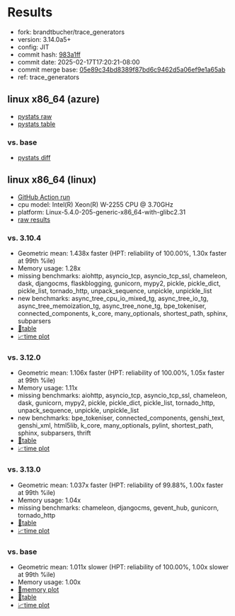 # Results

- fork: brandtbucher/trace_generators
- version: 3.14.0a5+
- config: JIT
- commit hash: [983a1ff](https://github.com/brandtbucher/cpython/commit/983a1ff)
- commit date: 2025-02-17T17:20:21-08:00
- commit merge base: [05e89c34bd8389f87bd6c9462d5a06ef9e1a65ab](https://github.com/python/cpython/commit/05e89c34bd8389f87bd6c9462d5a06ef9e1a65ab)
- ref: trace_generators

## linux x86_64 (azure)

- [pystats raw](bm-20250217-azure-x86_64-brandtbucher-trace_generators-3.14.0a5%2B-983a1ff-pystats.json)
- [pystats table](bm-20250217-azure-x86_64-brandtbucher-trace_generators-3.14.0a5%2B-983a1ff-pystats.md)

### vs. base

- [pystats diff](bm-20250217-azure-x86_64-brandtbucher-trace_generators-3.14.0a5%2B-983a1ff-pystats-vs-base.md)

## linux x86_64 (linux)

- [GitHub Action run](https://github.com/faster-cpython/benchmarking/actions/runs/13381312066)
- cpu model: Intel(R) Xeon(R) W-2255 CPU @ 3.70GHz
- platform: Linux-5.4.0-205-generic-x86_64-with-glibc2.31
- [raw results](bm-20250217-linux-x86_64-brandtbucher-trace_generators-3.14.0a5%2B-983a1ff.json)

### vs. 3.10.4

- Geometric mean: 1.438x faster (HPT: reliability of 100.00%, 1.30x faster at 99th %ile)
- Memory usage: 1.28x
- missing benchmarks: aiohttp, asyncio_tcp, asyncio_tcp_ssl, chameleon, dask, djangocms, flaskblogging, gunicorn, mypy2, pickle, pickle_dict, pickle_list, tornado_http, unpack_sequence, unpickle, unpickle_list
- new benchmarks: async_tree_cpu_io_mixed_tg, async_tree_io_tg, async_tree_memoization_tg, async_tree_none_tg, bpe_tokeniser, connected_components, k_core, many_optionals, shortest_path, sphinx, subparsers
- [📄table](bm-20250217-linux-x86_64-brandtbucher-trace_generators-3.14.0a5%2B-983a1ff-vs-3.10.4.md)
- [📈time plot](bm-20250217-linux-x86_64-brandtbucher-trace_generators-3.14.0a5%2B-983a1ff-vs-3.10.4.svg)

### vs. 3.12.0

- Geometric mean: 1.106x faster (HPT: reliability of 100.00%, 1.05x faster at 99th %ile)
- Memory usage: 1.11x
- missing benchmarks: aiohttp, asyncio_tcp, asyncio_tcp_ssl, chameleon, dask, gunicorn, mypy2, pickle, pickle_dict, pickle_list, tornado_http, unpack_sequence, unpickle, unpickle_list
- new benchmarks: bpe_tokeniser, connected_components, genshi_text, genshi_xml, html5lib, k_core, many_optionals, pylint, shortest_path, sphinx, subparsers, thrift
- [📄table](bm-20250217-linux-x86_64-brandtbucher-trace_generators-3.14.0a5%2B-983a1ff-vs-3.12.0.md)
- [📈time plot](bm-20250217-linux-x86_64-brandtbucher-trace_generators-3.14.0a5%2B-983a1ff-vs-3.12.0.svg)

### vs. 3.13.0

- Geometric mean: 1.037x faster (HPT: reliability of 99.88%, 1.00x faster at 99th %ile)
- Memory usage: 1.04x
- missing benchmarks: chameleon, djangocms, gevent_hub, gunicorn, tornado_http
- [📄table](bm-20250217-linux-x86_64-brandtbucher-trace_generators-3.14.0a5%2B-983a1ff-vs-3.13.0.md)
- [📈time plot](bm-20250217-linux-x86_64-brandtbucher-trace_generators-3.14.0a5%2B-983a1ff-vs-3.13.0.svg)

### vs. base

- Geometric mean: 1.011x slower (HPT: reliability of 100.00%, 1.00x slower at 99th %ile)
- Memory usage: 1.00x
- [🧠memory plot](bm-20250217-linux-x86_64-brandtbucher-trace_generators-3.14.0a5%2B-983a1ff-vs-base-mem.svg)
- [📄table](bm-20250217-linux-x86_64-brandtbucher-trace_generators-3.14.0a5%2B-983a1ff-vs-base.md)
- [📈time plot](bm-20250217-linux-x86_64-brandtbucher-trace_generators-3.14.0a5%2B-983a1ff-vs-base.svg)

